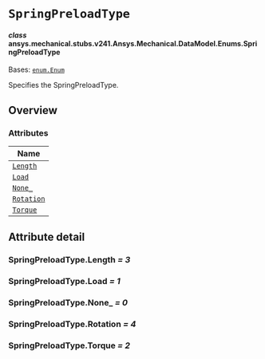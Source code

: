 <!-- vale off -->

<a id="springpreloadtype"></a>

# `SpringPreloadType`

<a id="ansys.mechanical.stubs.v241.Ansys.Mechanical.DataModel.Enums.SpringPreloadType"></a>

#### *class* ansys.mechanical.stubs.v241.Ansys.Mechanical.DataModel.Enums.SpringPreloadType

Bases: [`enum.Enum`](https://docs.python.org/3/library/enum.html#enum.Enum)

Specifies the SpringPreloadType.

<!-- !! processed by numpydoc !! -->

<a id="overview"></a>

## Overview

### Attributes

| Name |
| ------------------------------------------- |
| [`Length`](#SpringPreloadType.Length) |
| [`Load`](#SpringPreloadType.Load) |
| [`None_`](#SpringPreloadType.None_) |
| [`Rotation`](#SpringPreloadType.Rotation) |
| [`Torque`](#SpringPreloadType.Torque) |

<a id="attribute-detail"></a>

## Attribute detail

<a id="SpringPreloadType.Length"></a>

### SpringPreloadType.Length *= 3*

<a id="SpringPreloadType.Load"></a>

### SpringPreloadType.Load *= 1*

<a id="SpringPreloadType.None_"></a>

### SpringPreloadType.None_ *= 0*

<a id="SpringPreloadType.Rotation"></a>

### SpringPreloadType.Rotation *= 4*

<a id="SpringPreloadType.Torque"></a>

### SpringPreloadType.Torque *= 2*

<!-- vale on -->

